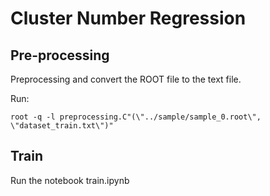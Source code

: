 # Cluster Number Regression

## Pre-processing
Preprocessing and convert the ROOT file to the text file.

Run:
```
root -q -l preprocessing.C"(\"../sample/sample_0.root\", \"dataset_train.txt\")"
```

## Train
Run the notebook train.ipynb
